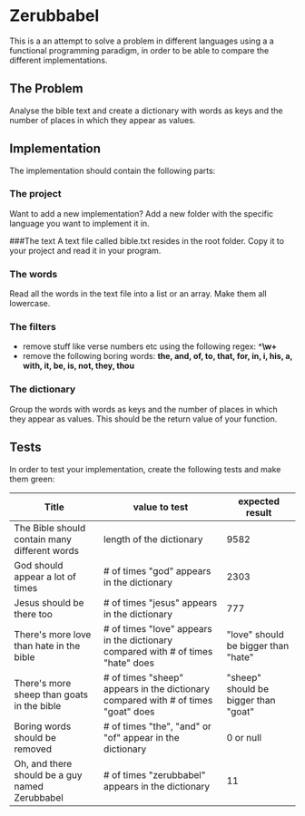 # Zerubbabel

This is a an attempt to solve a problem in different languages using a a functional programming paradigm, in order to be able to compare the different implementations.

## The Problem

Analyse the bible text and create a dictionary with words as keys and the number of places in which they appear as values.

## Implementation

The implementation should contain the following parts:

### The project
Want to add a new implementation? Add a new folder with the specific language you want to implement it in. 

###The text
A text file called bible.txt resides in the root folder. Copy it to your project and read it in your program.

### The words
Read all the words in the text file into a list or an array. Make them all lowercase.
 
### The filters
* remove stuff like verse numbers etc using the following regex: **^\w+**
* remove the following boring words: **the, and, of, to, that, for, in, i, his, a, with, it, be, is, not, they, thou**

### The dictionary 
Group the words with words as keys and the number of places in which they appear as values. This should be the return value of your function.

## Tests

In order to test your implementation, create the following tests and make them green:

| Title | value to test | expected result |
--------|---------------|-----------------|
| The Bible should contain many different words | length of the dictionary | 9582 |
| God should appear a lot of times | # of times "god" appears in the dictionary | 2303 |
| Jesus should be there too | # of times "jesus" appears in the dictionary | 777 |
| There's more love than hate in the bible | # of times "love" appears in the dictionary compared with # of times "hate" does | "love" should be bigger than "hate" |
| There's more sheep than goats in the bible | # of times "sheep" appears in the dictionary compared with # of times "goat" does | "sheep" should be bigger than "goat" |
| Boring words should be removed | # of times "the", "and" or "of" appear in the dictionary | 0 or null |
| Oh, and there should be a guy named Zerubbabel | # of times "zerubbabel" appears in the dictionary | 11 |
